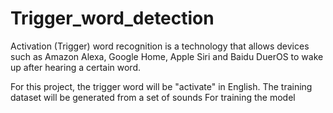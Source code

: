 # Trigger_word_detection
Activation (Trigger) word recognition is a technology that allows devices such as Amazon Alexa, Google Home, Apple Siri and Baidu DuerOS to wake up after hearing a certain word.

For this project, the trigger word will be "activate" in English.  The training dataset will be generated from a set of sounds For training the model
